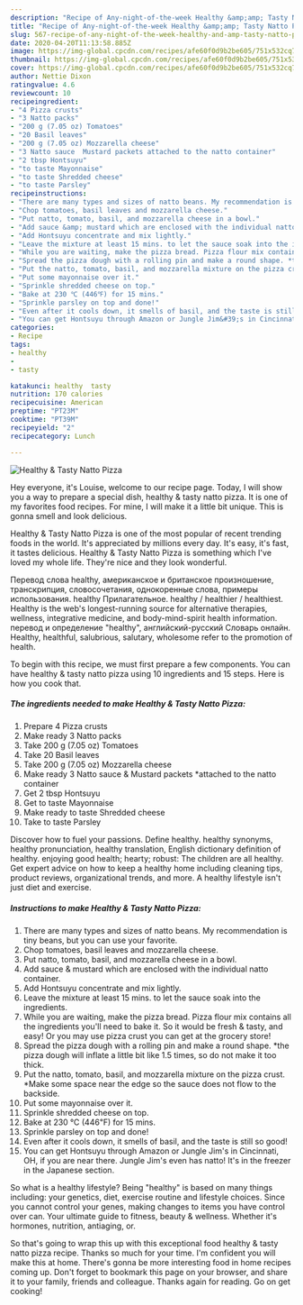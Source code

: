 ```yaml
---
description: "Recipe of Any-night-of-the-week Healthy &amp;amp; Tasty Natto Pizza"
title: "Recipe of Any-night-of-the-week Healthy &amp;amp; Tasty Natto Pizza"
slug: 567-recipe-of-any-night-of-the-week-healthy-and-amp-tasty-natto-pizza
date: 2020-04-20T11:13:58.885Z
image: https://img-global.cpcdn.com/recipes/afe60f0d9b2be605/751x532cq70/healthy-tasty-natto-pizza-recipe-main-photo.jpg
thumbnail: https://img-global.cpcdn.com/recipes/afe60f0d9b2be605/751x532cq70/healthy-tasty-natto-pizza-recipe-main-photo.jpg
cover: https://img-global.cpcdn.com/recipes/afe60f0d9b2be605/751x532cq70/healthy-tasty-natto-pizza-recipe-main-photo.jpg
author: Nettie Dixon
ratingvalue: 4.6
reviewcount: 10
recipeingredient:
- "4 Pizza crusts"
- "3 Natto packs"
- "200 g (7.05 oz) Tomatoes"
- "20 Basil leaves"
- "200 g (7.05 oz) Mozzarella cheese"
- "3 Natto sauce  Mustard packets attached to the natto container"
- "2 tbsp Hontsuyu"
- "to taste Mayonnaise"
- "to taste Shredded cheese"
- "to taste Parsley"
recipeinstructions:
- "There are many types and sizes of natto beans. My recommendation is tiny beans, but you can use your favorite."
- "Chop tomatoes, basil leaves and mozzarella cheese."
- "Put natto, tomato, basil, and mozzarella cheese in a bowl."
- "Add sauce &amp; mustard which are enclosed with the individual natto container."
- "Add Hontsuyu concentrate and mix lightly."
- "Leave the mixture at least 15 mins. to let the sauce soak into the ingredients."
- "While you are waiting, make the pizza bread. Pizza flour mix contains all the ingredients you&#39;ll need to bake it. So it would be fresh &amp; tasty, and easy! Or you may use pizza crust you can get at the grocery store!"
- "Spread the pizza dough with a rolling pin and make a round shape. *the pizza dough will inflate a little bit like 1.5 times, so do not make it too thick."
- "Put the natto, tomato, basil, and mozzarella mixture on the pizza crust. *Make some space near the edge so the sauce does not flow to the backside."
- "Put some mayonnaise over it."
- "Sprinkle shredded cheese on top."
- "Bake at 230 ℃ (446℉) for 15 mins."
- "Sprinkle parsley on top and done!"
- "Even after it cools down, it smells of basil, and the taste is still so good!"
- "You can get Hontsuyu through Amazon or Jungle Jim&#39;s in Cincinnati, OH, if you are near there. Jungle Jim&#39;s even has natto! It&#39;s in the freezer in the Japanese section."
categories:
- Recipe
tags:
- healthy
- 
- tasty

katakunci: healthy  tasty 
nutrition: 170 calories
recipecuisine: American
preptime: "PT23M"
cooktime: "PT39M"
recipeyield: "2"
recipecategory: Lunch

---
```



![Healthy &amp; Tasty Natto Pizza](https://img-global.cpcdn.com/recipes/afe60f0d9b2be605/751x532cq70/healthy-tasty-natto-pizza-recipe-main-photo.jpg)

Hey everyone, it's Louise, welcome to our recipe page. Today, I will show you a way to prepare a special dish, healthy &amp; tasty natto pizza. It is one of my favorites food recipes. For mine, I will make it a little bit unique. This is gonna smell and look delicious.

Healthy &amp; Tasty Natto Pizza is one of the most popular of recent trending foods in the world. It's appreciated by millions every day. It's easy, it's fast, it tastes delicious. Healthy &amp; Tasty Natto Pizza is something which I've loved my whole life. They're nice and they look wonderful.

Перевод слова healthy, американское и британское произношение, транскрипция, словосочетания, однокоренные слова, примеры использования. healthy Прилагательное. healthy / healthier / healthiest. Healthy is the web&#39;s longest-running source for alternative therapies, wellness, integrative medicine, and body-mind-spirit health information. перевод и определение &#34;healthy&#34;, английский-русский Словарь онлайн. Healthy, healthful, salubrious, salutary, wholesome refer to the promotion of health.


To begin with this recipe, we must first prepare a few components. You can have healthy &amp; tasty natto pizza using 10 ingredients and 15 steps. Here is how you cook that.

<!--inarticleads1-->

##### The ingredients needed to make Healthy &amp; Tasty Natto Pizza:

1. Prepare 4 Pizza crusts
1. Make ready 3 Natto packs
1. Take 200 g (7.05 oz) Tomatoes
1. Take 20 Basil leaves
1. Take 200 g (7.05 oz) Mozzarella cheese
1. Make ready 3 Natto sauce &amp; Mustard packets *attached to the natto container
1. Get 2 tbsp Hontsuyu
1. Get to taste Mayonnaise
1. Make ready to taste Shredded cheese
1. Take to taste Parsley


Discover how to fuel your passions. Define healthy. healthy synonyms, healthy pronunciation, healthy translation, English dictionary definition of healthy. enjoying good health; hearty; robust: The children are all healthy. Get expert advice on how to keep a healthy home including cleaning tips, product reviews, organizational trends, and more. A healthy lifestyle isn&#39;t just diet and exercise. 

<!--inarticleads2-->

##### Instructions to make Healthy &amp; Tasty Natto Pizza:

1. There are many types and sizes of natto beans. My recommendation is tiny beans, but you can use your favorite.
1. Chop tomatoes, basil leaves and mozzarella cheese.
1. Put natto, tomato, basil, and mozzarella cheese in a bowl.
1. Add sauce &amp; mustard which are enclosed with the individual natto container.
1. Add Hontsuyu concentrate and mix lightly.
1. Leave the mixture at least 15 mins. to let the sauce soak into the ingredients.
1. While you are waiting, make the pizza bread. Pizza flour mix contains all the ingredients you&#39;ll need to bake it. So it would be fresh &amp; tasty, and easy! Or you may use pizza crust you can get at the grocery store!
1. Spread the pizza dough with a rolling pin and make a round shape. *the pizza dough will inflate a little bit like 1.5 times, so do not make it too thick.
1. Put the natto, tomato, basil, and mozzarella mixture on the pizza crust. *Make some space near the edge so the sauce does not flow to the backside.
1. Put some mayonnaise over it.
1. Sprinkle shredded cheese on top.
1. Bake at 230 ℃ (446℉) for 15 mins.
1. Sprinkle parsley on top and done!
1. Even after it cools down, it smells of basil, and the taste is still so good!
1. You can get Hontsuyu through Amazon or Jungle Jim&#39;s in Cincinnati, OH, if you are near there. Jungle Jim&#39;s even has natto! It&#39;s in the freezer in the Japanese section.


So what is a healthy lifestyle? Being &#34;healthy&#34; is based on many things including: your genetics, diet, exercise routine and lifestyle choices. Since you cannot control your genes, making changes to items you have control over can. Your ultimate guide to fitness, beauty &amp; wellness. Whether it&#39;s hormones, nutrition, antiaging, or. 

So that's going to wrap this up with this exceptional food healthy &amp; tasty natto pizza recipe. Thanks so much for your time. I'm confident you will make this at home. There's gonna be more interesting food in home recipes coming up. Don't forget to bookmark this page on your browser, and share it to your family, friends and colleague. Thanks again for reading. Go on get cooking!
